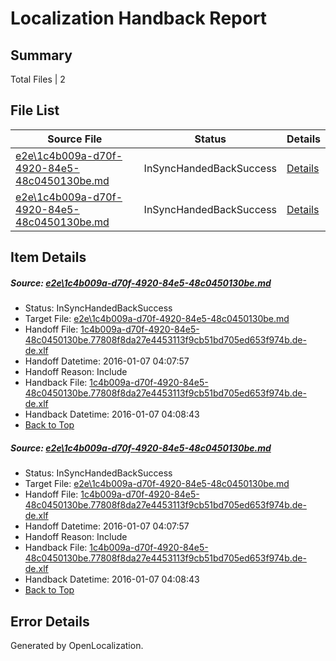 # <a name='report-top'></a> Localization Handback Report

## Summary
 Total Files | 2

## File List
 Source File | Status | Details 
 ----------- | ------ | ------- 
 [e2e\1c4b009a-d70f-4920-84e5-48c0450130be.md](https://github.com/OpenLocalizationTest/oltest/blob/e4aa1da5d1c6363b8c5fc30df440eb97f83a5e68/e2e/1c4b009a-d70f-4920-84e5-48c0450130be.md) | InSyncHandedBackSuccess | [Details](#2b93c30bc241d9556d7c6b5640fac78ff50c1e001)
 [e2e\1c4b009a-d70f-4920-84e5-48c0450130be.md](https://github.com/OpenLocalizationTest/oltest/blob/e4aa1da5d1c6363b8c5fc30df440eb97f83a5e68/e2e/1c4b009a-d70f-4920-84e5-48c0450130be.md) | InSyncHandedBackSuccess | [Details](#2b93c30bc241d9556d7c6b5640fac78ff50c1e002)

## Item Details
##### <a name='2b93c30bc241d9556d7c6b5640fac78ff50c1e001'></a> Source: [e2e\1c4b009a-d70f-4920-84e5-48c0450130be.md](https://github.com/OpenLocalizationTest/oltest/blob/e4aa1da5d1c6363b8c5fc30df440eb97f83a5e68/e2e/1c4b009a-d70f-4920-84e5-48c0450130be.md)
* Status: InSyncHandedBackSuccess
* Target File: [e2e\1c4b009a-d70f-4920-84e5-48c0450130be.md](https://github.com/OpenLocalizationTestOrg/oltest.de-de/blob/20cdb69f3bfd92ee8b015c83fe14827f061787e8/e2e/1c4b009a-d70f-4920-84e5-48c0450130be.md)
* Handoff File: [1c4b009a-d70f-4920-84e5-48c0450130be.77808f8da27e4453113f9cb51bd705ed653f974b.de-de.xlf](https://github.com/OpenLocalizationTestOrg/olhandoff/blob/7b5f310a4effe7d433af8913b073c90a9380cb09/ol-handoff/OpenLocalizationTestOrg/oltest.de-de/yufeih/1c4b009a-d70f-4920-84e5-48c0450130be.77808f8da27e4453113f9cb51bd705ed653f974b.de-de.xlf)
* Handoff Datetime: 2016-01-07 04:07:57
* Handoff Reason: Include
* Handback File: [1c4b009a-d70f-4920-84e5-48c0450130be.77808f8da27e4453113f9cb51bd705ed653f974b.de-de.xlf](https://github.com/OpenLocalizationTestOrg/olhandback/blob/8b19f9c0cf032f205f33434fb581cb894eee3a6d/ol-handback/OpenLocalizationTestOrg/oltest.de-de/yufeih/1c4b009a-d70f-4920-84e5-48c0450130be.77808f8da27e4453113f9cb51bd705ed653f974b.de-de.xlf)
* Handback Datetime: 2016-01-07 04:08:43
* [Back to Top](#report-top)

##### <a name='2b93c30bc241d9556d7c6b5640fac78ff50c1e002'></a> Source: [e2e\1c4b009a-d70f-4920-84e5-48c0450130be.md](https://github.com/OpenLocalizationTest/oltest/blob/e4aa1da5d1c6363b8c5fc30df440eb97f83a5e68/e2e/1c4b009a-d70f-4920-84e5-48c0450130be.md)
* Status: InSyncHandedBackSuccess
* Target File: [e2e\1c4b009a-d70f-4920-84e5-48c0450130be.md](https://github.com/OpenLocalizationTestOrg/oltest.de-de/blob/20cdb69f3bfd92ee8b015c83fe14827f061787e8/e2e/1c4b009a-d70f-4920-84e5-48c0450130be.md)
* Handoff File: [1c4b009a-d70f-4920-84e5-48c0450130be.77808f8da27e4453113f9cb51bd705ed653f974b.de-de.xlf](https://github.com/OpenLocalizationTestOrg/olhandoff/blob/7b5f310a4effe7d433af8913b073c90a9380cb09/ol-handoff/OpenLocalizationTestOrg/oltest.de-de/yufeih/1c4b009a-d70f-4920-84e5-48c0450130be.77808f8da27e4453113f9cb51bd705ed653f974b.de-de.xlf)
* Handoff Datetime: 2016-01-07 04:07:57
* Handoff Reason: Include
* Handback File: [1c4b009a-d70f-4920-84e5-48c0450130be.77808f8da27e4453113f9cb51bd705ed653f974b.de-de.xlf](https://github.com/OpenLocalizationTestOrg/olhandback/blob/8b19f9c0cf032f205f33434fb581cb894eee3a6d/ol-handback/OpenLocalizationTestOrg/oltest.de-de/yufeih/1c4b009a-d70f-4920-84e5-48c0450130be.77808f8da27e4453113f9cb51bd705ed653f974b.de-de.xlf)
* Handback Datetime: 2016-01-07 04:08:43
* [Back to Top](#report-top)


## Error Details

Generated by OpenLocalization.
